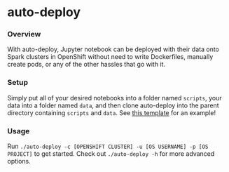 # auto-deploy

### Overview
With auto-deploy, Jupyter notebook can be deployed with their data onto Spark clusters in OpenShift without need to write Dockerfiles, manually create pods, or any of the other hassles that go with it. 

### Setup
Simply put all of your desired notebooks into a folder named `scripts`, your data into a folder named `data`, and then clone auto-deploy into the parent directory containing `scripts` and `data`. See [this template](https://github.com/RobGeada/auto-deploy-template) for an example!

### Usage
Run `./auto-deploy -c [OPENSHIFT CLUSTER] -u [OS USERNAME] -p [OS PROJECT]` to get started. Check out `./auto-deploy -h` for more advanced options. 
